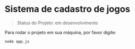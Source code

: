 <h1>Sistema de cadastro de jogos</h1>

> Status do Projeto: em desenvolvimento

Para rodar o projeto em sua máquina, por favor digite:

```
node app.js
```

